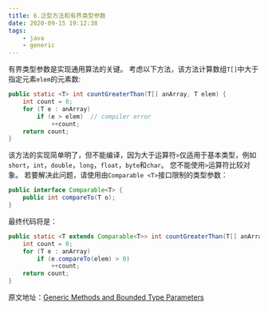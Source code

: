 ```yaml
---
title: 6.泛型方法和有界类型参数
date: 2020-09-15 19:12:38
tags:
    - java
    - generic
---
```


有界类型参数是实现通用算法的关键。 考虑以下方法，该方法计算数组`T[]`中大于指定元素`elem`的元素数:

<!-- more -->

```java
public static <T> int countGreaterThan(T[] anArray, T elem) {
    int count = 0;
    for (T e : anArray)
        if (e > elem)  // compiler error
            ++count;
    return count;
}
```

该方法的实现简单明了，但不能编译，因为大于运算符`>`仅适用于基本类型，例如`short`，`int`，`double`，`long`，`float`，`byte`和`char`。 您不能使用`>`运算符比较对象。 若要解决此问题，请使用由`Comparable <T>`接口限制的类型参数：

```java
public interface Comparable<T> {
    public int compareTo(T o);
}
```

最终代码将是：

```java
public static <T extends Comparable<T>> int countGreaterThan(T[] anArray, T elem) {
    int count = 0;
    for (T e : anArray)
        if (e.compareTo(elem) > 0)
            ++count;
    return count;
}
```

原文地址：[Generic Methods and Bounded Type Parameters][1]

  [1]: https://docs.oracle.com/javase/tutorial/java/generics/boundedTypeParams.html
